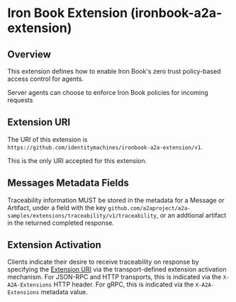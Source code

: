 # Iron Book Extension (ironbook-a2a-extension)

## Overview

This extension defines how to enable Iron Book's zero trust policy-based access control for agents.

Server agents can choose to enforce Iron Book policies for incoming requests

## Extension URI

The URI of this extension is `https://github.com/identitymachines/ironbook-a2a-extension/v1`.

This is the only URI accepted for this extension.

## Messages Metadata Fields

Traceability information MUST be stored in the metadata for a Message or Artifact, under a
field with the key `github.com/a2aproject/a2a-samples/extensions/traceability/v1/traceability`,
or an addtional artifact in the returned completed response.


## Extension Activation

Clients indicate their desire to receive traceability on response by specifying
the [Extension URI](#extension-uri) via the transport-defined extension
activation mechanism. For JSON-RPC and HTTP transports, this is indicated via
the `X-A2A-Extensions` HTTP header. For gRPC, this is indicated via the
`X-A2A-Extensions` metadata value.
